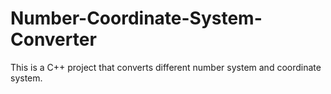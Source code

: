 # Number-Coordinate-System-Converter
This is a C++ project that converts  different number system and coordinate system. 
